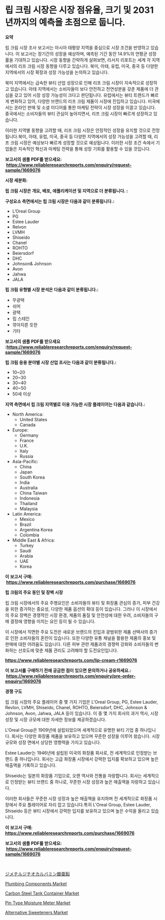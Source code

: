 <p><h1>립 크림 시장은 시장 점유율, 크기 및 2031년까지의 예측을 초점으로 둡니다.</h1></p><p><strong>요약</strong></p>
<p><p>립 크림 시장 조사 보고서는 아시아 태평양 지역을 중심으로 시장 조건을 반영하고 있습니다. 이 보고서는 장기간의 성장을 예상하며, 예측된 기간 동안 14.9%의 연평균 성장률을 기대하고 있습니다. 시장 동향을 간략하게 살펴보면, 리서치 리포트는 세계 각 지역에서의 리프 크림 시장 동향을 다루고 있습니다. 북미, 아태, 유럽, 미국, 중국 등 다양한 지역에서의 시장 확장과 성장 가능성을 논의하고 있습니다.</p><p>북미 지역에서는 급속한 뷰티 산업 성장으로 인해 리프 크림 시장이 지속적으로 성장하고 있습니다. 아태 지역에서는 소비자들이 보다 안전하고 천연성분을 갖춘 제품에 더 관심을 갖고 있어 시장 성장 가능성이 크다고 판단됩니다. 유럽에서는 뷰티 트렌드가 빠르게 변화하고 있어, 다양한 브랜드의 리프 크림 제품이 시장에 진입하고 있습니다. 미국에서는 온라인 판매 및 소셜 미디어를 통한 마케팅 전략이 시장 성장을 이끌고 있습니다. 중국에서는 소비자들의 뷰티 관심이 높아지면서, 리프 크림 시장이 빠르게 성장하고 있습니다.</p><p>이러한 지역별 동향을 고려할 때, 리프 크림 시장은 안정적인 성장을 유지할 것으로 전망됩니다.북미, 아태, 유럽, 미국, 중국 등 다양한 지역에서의 성장 가능성을 고려할 때, 리프 크림 시장은 예상보다 빠르게 성장할 것으로 예상됩니다. 이러한 시장 조건 속에서 기업들은 지속적인 혁신과 마케팅 전략을 통해 성장 기회를 활용할 수 있을 것입니다.</p></p>
<p><strong>보고서의 샘플 PDF를 받으세요: &nbsp;<a href="https://www.reliableresearchreports.com/enquiry/request-sample/1669076">https://www.reliableresearchreports.com/enquiry/request-sample/1669076</a></strong></p>
<p><strong>시장 세분화:</strong></p>
<p><strong> 립 크림 시장은 개요, 배포, 애플리케이션 및 지역으로 더 분류됩니다. :</strong></p>
<p><strong>구성요소 측면에서는 립 크림 시장은 다음과 같이 분류됩니다.:</strong></p>
<p><ul><li>L’Oreal Group</li><li>PG</li><li>Estee Lauder</li><li>Relvon</li><li>LVMH</li><li>Shiseido</li><li>Chanel</li><li>ROHTO</li><li>Beiersdorf</li><li>DHC</li><li>Johnson& Johnson</li><li>Avon</li><li>Jahwa</li><li>JALA</li></ul></p>
<p><strong> 립 크림 유형별 시장 분석은 다음과 같이 분류됩니다.:</strong></p>
<p><ul><li>무광택</li><li>쉬머</li><li>광택</li><li>립 스테인</li><li>깎아지른 듯한</li><li>기타</li></ul></p>
<p><strong>보고서의 샘플 PDF를 받으세요 :<a href="https://www.reliableresearchreports.com/enquiry/request-sample/1669076">https://www.reliableresearchreports.com/enquiry/request-sample/1669076</a></strong></p>
<p><strong> 립 크림 응용 분야별 시장 산업 조사는 다음과 같이 분류됩니다.:</strong></p>
<p><ul><li>10~20</li><li>20~30</li><li>30~40</li><li>40~50</li><li>50세 이상</li></ul></p>
<p><strong>지역 측면에서 립 크림 지역별로 이용 가능한 시장 플레이어는 다음과 같습니다.:</strong></p>
<p><ul>
    <li>
        North America:
        <ul>
            <li>United States</li>
            <li>Canada</li>
        </ul>
    </li>
    <li>
        Europe:
        <ul>
            <li>Germany</li>
            <li>France</li>
            <li>U.K.</li>
            <li>Italy</li>
            <li>Russia</li>
        </ul>
    </li>
    <li>
        Asia-Pacific:
        <ul>
            <li>China</li>
            <li>Japan</li>
            <li>South Korea</li>
            <li>India</li>
            <li>Australia</li>
            <li>China Taiwan</li>
            <li>Indonesia</li>
            <li>Thailand</li>
            <li>Malaysia</li>
        </ul>
    </li>
    <li>
        Latin America:
        <ul>
            <li>Mexico</li>
            <li>Brazil</li>
            <li>Argentina Korea</li>
            <li>Colombia</li>
        </ul>
    </li>
    <li>
        Middle East & Africa:
        <ul>
            <li>Turkey</li>
            <li>Saudi</li>
            <li>Arabia</li>
            <li>UAE</li>
            <li>Korea</li>
        </ul>
    </li>
    </ul></p>
<p><strong>이 보고서 구매: &nbsp;<a href="https://www.reliableresearchreports.com/purchase/1669076">https://www.reliableresearchreports.com/purchase/1669076</a></strong></p>
<p><strong>립 크림의 주요 동인 및 장벽 시장</strong></p>
<p><p>립 크림 시장에서의 주요 주행요인은 소비자들의 뷰티 및 화장품 관심의 증가, 피부 건강을 위한 증가하는 중요성, 다양한 제품 옵션의 확대 등이 있습니다. 그러나 이 시장에서의 주요 장벽은 경쟁적인 시장 환경, 제품의 품질 및 안전성에 대한 우려, 소비자들의 구매 결정에 영향을 미치는 요인 등이 될 수 있습니다.</p><p>이 시장에서 직면한 주요 도전은 새로운 브랜드의 진입과 광범위한 제품 선택사의 증가로 인한 소비자들의 혼란이 있습니다. 또한 다양한 유통 채널을 활용한 제품의 홍보 및 판매에 대한 어려움도 있습니다. 다른 피부 관련 제품과의 경쟁력 강화와 소비자들의 변화하는 선호도에 맞춘 제품 관리도 고려해야 할 도전요인입니다.</p></p>
<p><strong><a href="https://www.reliableresearchreports.com/lip-cream-r1669076">https://www.reliableresearchreports.com/lip-cream-r1669076</a></strong></p>
<p><strong>이 보고서를 구매하기 전에 궁금한 점이 있으면 문의하거나 공유하세요.: &nbsp;<a href="https://www.reliableresearchreports.com/enquiry/pre-order-enquiry/1669076">https://www.reliableresearchreports.com/enquiry/pre-order-enquiry/1669076</a></strong></p>
<p><strong>경쟁 구도</strong></p>
<p><p>립 크림 시장의 주요 플레이어 중 몇 가지 기업은 L'Oreal Group, PG, Estee Lauder, Revlon, LVMH, Shiseido, Chanel, ROHTO, Beiersdorf, DHC, Johnson & Johnson, Avon, Jahwa, JALA 등이 있습니다. 이 중 몇 가지 회사의 과거 역사, 시장 성장 및 시장 규모에 대한 자세한 정보를 제공하겠습니다.</p><p>L'Oreal Group은 1909년에 설립되었으며 세계적으로 유명한 뷰티 기업 중 하나입니다. 회사는 다양한 화장품 제품을 보유하고 있으며 꾸준한 성장을 이루어 왔습니다. 시장 규모와 성장 면에서 상당한 영향력을 가지고 있습니다.</p><p>Estee Lauder는 1946년에 설립된 미국의 화장품 회사로, 전 세계적으로 인정받는 브랜드 중 하나입니다. 회사는 고급 화장품 시장에서 강력한 입지를 확보하고 있으며 높은 매출액을 기록하고 있습니다.</p><p>Shiseido는 일본의 화장품 기업으로, 오랜 역사와 전통을 자랑합니다. 회사는 세계적으로 인정받는 뷰티 브랜드 중 하나로, 꾸준한 시장 성장과 높은 매출액을 자랑하고 있습니다.</p><p>이러한 회사들은 꾸준한 시장 성장과 높은 매출액을 유지하며 전 세계적으로 화장품 시장에서 주요 플레이어로 자리 잡고 있습니다.특히 L'Oreal Group, Estee Lauder, Shiseido 등은 뷰티 시장에서 강력한 입지를 보유하고 있으며 높은 수익을 올리고 있습니다.</p></p>
<p><strong>이 보고서 구매: &nbsp; <a href="https://www.reliableresearchreports.com/purchase/1669076">https://www.reliableresearchreports.com/purchase/1669076</a></strong></p>
<p><strong>보고서의 샘플 PDF를 받으세요: &nbsp;<a href="https://www.reliableresearchreports.com/enquiry/request-sample/1669076">https://www.reliableresearchreports.com/enquiry/request-sample/1669076</a></strong><strong></strong></p>
<p>&nbsp;</p>
<p><p><a href="https://github.com/vhemk0794148/Market-Research-Report-List-1/blob/main/124281717753.md">ジメチルジチオカルバミン酸亜鉛</a></p><p><a href="https://view.publitas.com/reportprime-1/plumbing-components-market-research-report-reveals-the-latest-trends-and-opportunities-of-this-market-for-period-from-2024-2031/">Plumbing Components Market</a></p><p><a href="https://issuu.com/reportprime-2/docs/carbon-steel-tank-container-market-size-2030.pptx">Carbon Steel Tank Container Market</a></p><p><a href="https://view.publitas.com/reportprime-1/pin-type-moisture-meter-market-offers-provide-insightful-data-for-the-time-period-from-2024-to-2031-and-also-provide-analysis-based-on-application-type-and-region/">Pin Type Moisture Meter Market</a></p><p><a href="https://silk-columnist-571.notion.site/Decoding-the-Alternative-Sweeteners-Market-A-Deep-Dive-into-the-Latest-Market-Trends-Market-Segmen-5914a2339a4849b9b1060ccba0e4b380">Alternative Sweeteners Market</a></p></p>